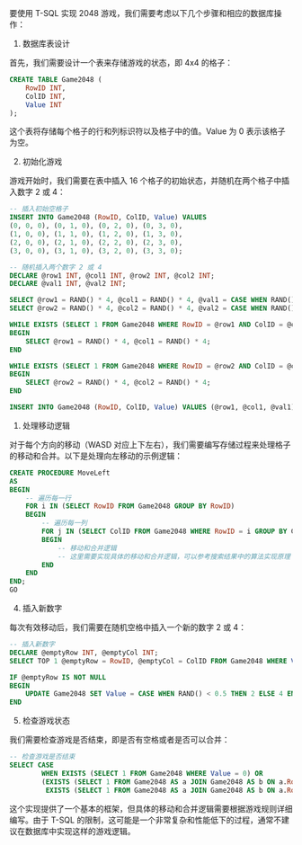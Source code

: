 要使用 T-SQL 实现 2048 游戏，我们需要考虑以下几个步骤和相应的数据库操作：
1. 数据库表设计

首先，我们需要设计一个表来存储游戏的状态，即 4x4 的格子：

```sql
CREATE TABLE Game2048 (
    RowID INT,
    ColID INT,
    Value INT
);
```

这个表将存储每个格子的行和列标识符以及格子中的值。Value 为 0 表示该格子为空。

2. 初始化游戏

游戏开始时，我们需要在表中插入 16 个格子的初始状态，并随机在两个格子中插入数字 2 或 4：

```sql
-- 插入初始空格子
INSERT INTO Game2048 (RowID, ColID, Value) VALUES
(0, 0, 0), (0, 1, 0), (0, 2, 0), (0, 3, 0),
(1, 0, 0), (1, 1, 0), (1, 2, 0), (1, 3, 0),
(2, 0, 0), (2, 1, 0), (2, 2, 0), (2, 3, 0),
(3, 0, 0), (3, 1, 0), (3, 2, 0), (3, 3, 0);

-- 随机插入两个数字 2 或 4
DECLARE @row1 INT, @col1 INT, @row2 INT, @col2 INT;
DECLARE @val1 INT, @val2 INT;

SELECT @row1 = RAND() * 4, @col1 = RAND() * 4, @val1 = CASE WHEN RAND() < 0.5 THEN 2 ELSE 4 END;
SELECT @row2 = RAND() * 4, @col2 = RAND() * 4, @val2 = CASE WHEN RAND() < 0.5 THEN 2 ELSE 4 END;

WHILE EXISTS (SELECT 1 FROM Game2048 WHERE RowID = @row1 AND ColID = @col1)
BEGIN
    SELECT @row1 = RAND() * 4, @col1 = RAND() * 4;
END

WHILE EXISTS (SELECT 1 FROM Game2048 WHERE RowID = @row2 AND ColID = @col2)
BEGIN
    SELECT @row2 = RAND() * 4, @col2 = RAND() * 4;
END

INSERT INTO Game2048 (RowID, ColID, Value) VALUES (@row1, @col1, @val1), (@row2, @col2, @val2);
```

1. 处理移动逻辑

对于每个方向的移动（WASD 对应上下左右），我们需要编写存储过程来处理格子的移动和合并。以下是处理向左移动的示例逻辑：

```sql
CREATE PROCEDURE MoveLeft
AS
BEGIN
    -- 遍历每一行
    FOR i IN (SELECT RowID FROM Game2048 GROUP BY RowID)
    BEGIN
        -- 遍历每一列
        FOR j IN (SELECT ColID FROM Game2048 WHERE RowID = i GROUP BY ColID)
        BEGIN
            -- 移动和合并逻辑
            -- 这里需要实现具体的移动和合并逻辑，可以参考搜索结果中的算法实现原理 [^9^]
        END
    END
END;
GO
```

4. 插入新数字

每次有效移动后，我们需要在随机空格中插入一个新的数字 2 或 4：

```sql
-- 插入新数字
DECLARE @emptyRow INT, @emptyCol INT;
SELECT TOP 1 @emptyRow = RowID, @emptyCol = ColID FROM Game2048 WHERE Value = 0 ORDER BY NEWID();

IF @emptyRow IS NOT NULL
BEGIN
    UPDATE Game2048 SET Value = CASE WHEN RAND() < 0.5 THEN 2 ELSE 4 END WHERE RowID = @emptyRow AND ColID = @emptyCol;
END
```

5. 检查游戏状态

我们需要检查游戏是否结束，即是否有空格或者是否可以合并：

```sql
-- 检查游戏是否结束
SELECT CASE 
        WHEN EXISTS (SELECT 1 FROM Game2048 WHERE Value = 0) OR 
        (EXISTS (SELECT 1 FROM Game2048 AS a JOIN Game2048 AS b ON a.RowID = b.RowID AND a.ColID + 1 = b.ColID AND a.Value = b.Value) OR
         EXISTS (SELECT 1 FROM Game2048 AS a JOIN Game2048 AS b ON a.RowID + 1 = b.RowID AND a.ColID = b.ColID AND a.Value = b.Value)) THEN 0 ELSE 1 END AS GameOver;
```

这个实现提供了一个基本的框架，但具体的移动和合并逻辑需要根据游戏规则详细编写。由于 T-SQL 的限制，这可能是一个非常复杂和性能低下的过程，通常不建议在数据库中实现这样的游戏逻辑。